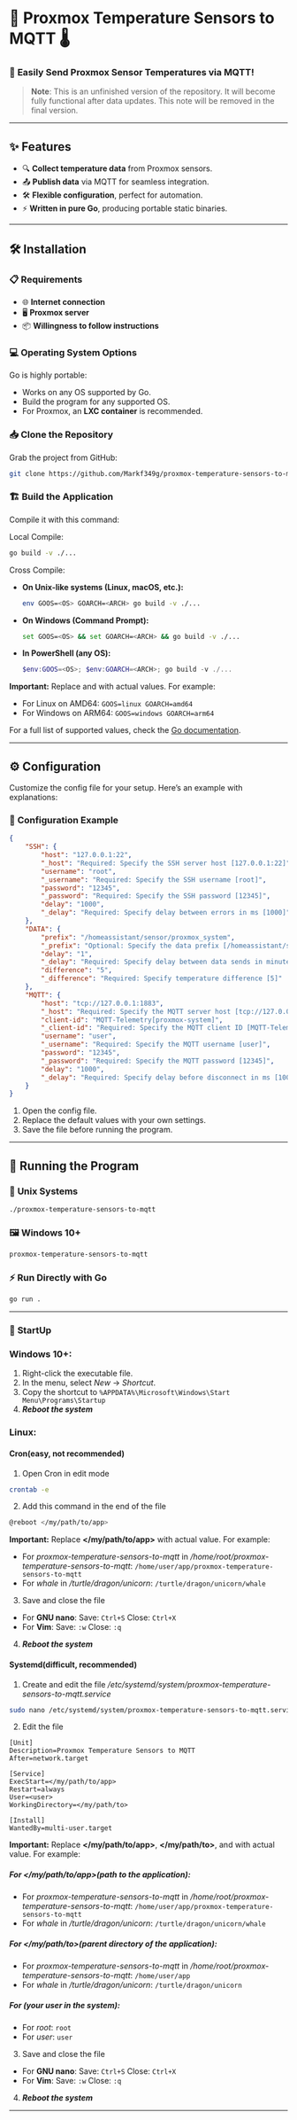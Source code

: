 # 📡 Proxmox Temperature Sensors to MQTT 🌡️

### 🚀 **Easily Send Proxmox Sensor Temperatures via MQTT!**

> **Note**: This is an unfinished version of the repository. It will become fully functional after data updates. This note will be removed in the final version.

---

## ✨ **Features**

- 🔍 **Collect temperature data** from Proxmox sensors.
- 📤 **Publish data** via MQTT for seamless integration.
- 🛠️ **Flexible configuration**, perfect for automation.
- ⚡ **Written in pure Go**, producing portable static binaries.

---

## 🛠️ **Installation**

### 📋 **Requirements**
- 🌐 **Internet connection**
- 🖥️ **Proxmox server**
- 📦 **Willingness to follow instructions**

### 💻 **Operating System Options**
Go is highly portable:
- Works on any OS supported by Go.
- Build the program for any supported OS.
- For Proxmox, an **LXC container** is recommended.

### 📥 **Clone the Repository**
Grab the project from GitHub:
```sh
git clone https://github.com/Markf349g/proxmox-temperature-sensors-to-mqtt.git
```

### 🏗️ **Build the Application**
Compile it with this command:

Local Compile:
```sh
go build -v ./...
```
Cross Compile:
- **On Unix-like systems (Linux, macOS, etc.):**

  ```sh
  env GOOS=<OS> GOARCH=<ARCH> go build -v ./...
  ```

- **On Windows (Command Prompt):**

  ```sh
  set GOOS=<OS> && set GOARCH=<ARCH> && go build -v ./...
  ```

- **In PowerShell (any OS):**

  ```powershell
  $env:GOOS=<OS>; $env:GOARCH=<ARCH>; go build -v ./...
  ```

**Important:** Replace **<OS>** and **<ARCH>** with actual values. For example:
- For Linux on AMD64: `GOOS=linux GOARCH=amd64`
- For Windows on ARM64: `GOOS=windows GOARCH=arm64`

For a full list of supported values, check the [Go documentation](https://go.dev/doc/install/source#environment).

---

## ⚙️ **Configuration**

Customize the config file for your setup. Here’s an example with explanations:

### 📝 **Configuration Example**
```json
{
    "SSH": {
        "host": "127.0.0.1:22",
        "_host": "Required: Specify the SSH server host [127.0.0.1:22]",
        "username": "root",
        "_username": "Required: Specify the SSH username [root]",
        "password": "12345",
        "_password": "Required: Specify the SSH password [12345]",
        "delay": "1000",
        "_delay": "Required: Specify delay between errors in ms [1000]"
    },
    "DATA": {
        "prefix": "/homeassistant/sensor/proxmox_system",
        "_prefix": "Optional: Specify the data prefix [/homeassistant/sensor/proxmox_system]",
        "delay": "1",
        "_delay": "Required: Specify delay between data sends in minutes [1]",
        "difference": "5",
        "_difference": "Required: Specify temperature difference [5]"
    },
    "MQTT": {
        "host": "tcp://127.0.0.1:1883",
        "_host": "Required: Specify the MQTT server host [tcp://127.0.0.1:1883]",
        "client-id": "MQTT-Telemetry[proxmox-system]",
        "_client-id": "Required: Specify the MQTT client ID [MQTT-Telemetry[proxmox-system]]",
        "username": "user",
        "_username": "Required: Specify the MQTT username [user]",
        "password": "12345",
        "_password": "Required: Specify the MQTT password [12345]",
        "delay": "1000",
        "_delay": "Required: Specify delay before disconnect in ms [1000]"
    }
}
```

1. Open the config file.
2. Replace the default values with your own settings.
3. Save the file before running the program.

---

## 🚀 **Running the Program**

### 🐧 **Unix Systems**
```sh
./proxmox-temperature-sensors-to-mqtt
```

### 🖼️ **Windows 10+**
```sh
proxmox-temperature-sensors-to-mqtt
```

### ⚡ **Run Directly with Go**
```sh
go run .
```

---

### 📝 **StartUp**
### Windows 10+:
1. Right-click the executable file. 
2. In the menu, select *New* → *Shortcut*.
3. Copy the shortcut to `%APPDATA%\Microsoft\Windows\Start Menu\Programs\Startup`
4. ***Reboot the system***

### Linux:
#### Cron(easy, **not recommended**)
1. Open Cron in edit mode
```sh
crontab -e
```
2. Add this command in the end of the file
```sh
@reboot </my/path/to/app>
```
**Important:** Replace **</my/path/to/app>** with actual value. For example:
- For *proxmox-temperature-sensors-to-mqtt* in */home/root/proxmox-temperature-sensors-to-mqtt*: `/home/user/app/proxmox-temperature-sensors-to-mqtt`
- For *whale* in */turtle/dragon/unicorn*: `/turtle/dragon/unicorn/whale`
3. Save and close the file
- For **GNU nano**: 
Save:  `Ctrl+S`
Close: `Ctrl+X`
- For **Vim**: 
Save:  `:w`
Close: `:q`
4. ***Reboot the system***

#### Systemd(difficult, **recommended**)
1. Create and edit the file */etc/systemd/system/proxmox-temperature-sensors-to-mqtt.service*
```sh
sudo nano /etc/systemd/system/proxmox-temperature-sensors-to-mqtt.service
```
2. Edit the file
```
[Unit]
Description=Proxmox Temperature Sensors to MQTT
After=network.target

[Service]
ExecStart=</my/path/to/app>
Restart=always
User=<user>
WorkingDirectory=</my/path/to>

[Install]
WantedBy=multi-user.target
```
**Important:** Replace **</my/path/to/app>**, **</my/path/to>**, and **<user>** with actual value. For example:
##### For **</my/path/to/app>**(path to the application):
- For *proxmox-temperature-sensors-to-mqtt* in */home/root/proxmox-temperature-sensors-to-mqtt*: `/home/user/app/proxmox-temperature-sensors-to-mqtt`
- For *whale* in */turtle/dragon/unicorn*: `/turtle/dragon/unicorn/whale`
##### For **</my/path/to>**(parent directory of the application):
- For *proxmox-temperature-sensors-to-mqtt* in */home/root/proxmox-temperature-sensors-to-mqtt*: `/home/user/app`
- For *whale* in */turtle/dragon/unicorn*: `/turtle/dragon/unicorn`
##### For **<user>**(your user in the system):
- For *root*: `root`
- For *user*: `user`
3. Save and close the file
- For **GNU nano**: 
Save:  `Ctrl+S`
Close: `Ctrl+X`
- For **Vim**: 
Save:  `:w`
Close: `:q`
4. ***Reboot the system***
---